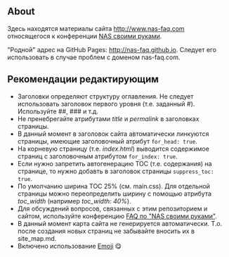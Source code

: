 ## About
Здесь находятся материалы сайта http://www.nas-faq.com
относящегося к конференции [NAS своими руками](http://forum.ixbt.com/topic.cgi?id=109:82).

"Родной" адрес на GitHub Pages: http://nas-faq.github.io. Следует его использовать в случае проблем с доменом nas-faq.com.

## Рекомендации редактирующим

- Заголовки определяют структуру оглавления. Не следует использовать заголовок первого уровня (т.е. заданный #).
  Используйте ##, ### и т.д.
- Не пренебрегайте атрибутами _title_ и _permalink_ в заголовках страницы.
- В данный момент в заголовок сайта автоматически линкуются страницы, имеющие заголовочный атрибут ```for_head: true```.
- На корневую страницу (т.е. _index.html_) выводится содержимое страниц c заголовочным атрибутом ```for_index: true```.
- Если нужно запретить автогенерацию TOC (т.е. содержания) на странице, то нужно добавть в заголовок страницы ```suppress_toc: true```.
- По умолчанию ширина TOC 25% (см. main.css). Для отдельной страницы можно переопределить ширину
  с помощью атрибута _toc_width_ (например _toc_width: 40%_).
- Для обсуждений вопросов, связанных с этим репозиторием и сайтом, используйте
конференцию [FAQ по "NAS своими руками"](http://forum.ixbt.com/topic.cgi?id=0:60781).
- В данный момент карта сайта не генерируется автоматически. Т.о. после создания новых страниц
не забывайте вносить их в site_map.md.
- Включено использование [Emoji](http://www.emoji-cheat-sheet.com/) :yum:
